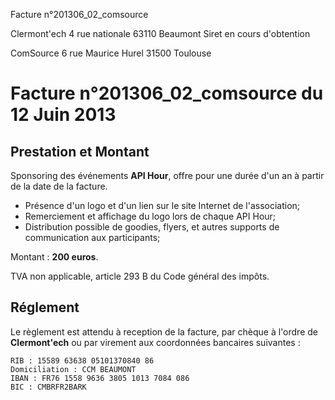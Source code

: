 <p class="invoice-number">Facture n°201306_02_comsource</p>

<p class="address-us">
<span class="address-title">Clermont'ech</span>
<span class="address-street">4 rue nationale</span>
<span class="address-city">63110 Beaumont</span>
<span class="address-extra">Siret en cours d'obtention</span>
</p>

<p class="address-client">
<span class="address-title">ComSource</span>
<span class="address-street">6 rue Maurice Hurel</span>
<span class="address-city">31500 Toulouse</span>
</p>

<h1 class="invoice-title">
Facture n°201306_02_comsource du 12 Juin 2013
</h1>


## Prestation et Montant


Sponsoring des événements **API Hour**, offre pour une durée d'un an à partir de la
date de la facture.

* Présence d'un logo et d'un lien sur le site Internet de l'association;
* Remerciement et affichage du logo lors de chaque API Hour;
* Distribution possible de goodies, flyers, et autres supports de communication
  aux participants;

Montant : **200 euros**.

TVA non applicable, article 293 B du Code général des impôts.


## Réglement

Le règlement est attendu à reception de la facture, par chèque à l'ordre de
**Clermont'ech** ou par virement aux coordonnées bancaires suivantes :

	RIB : 15589 63638 05101370840 86
	Domiciliation : CCM BEAUMONT
	IBAN : FR76 1558 9636 3805 1013 7084 086
	BIC : CMBRFR2BARK
